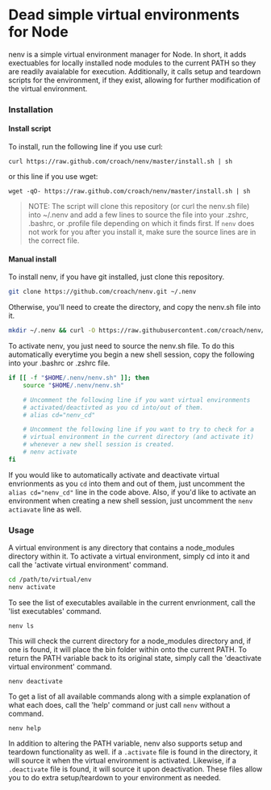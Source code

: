 # Dead simple virtual environments for Node

nenv is a simple virtual environment manager for Node. In short, it adds
exectuables for locally installed node modules to the current PATH so
they are readily avaialable for execution. Additionally, it calls setup
and teardown scripts for the environment, if they exist, allowing for
further modification of the virtual environment.

### Installation

#### Install script

To install, run the following line if you use curl:

```
curl https://raw.github.com/croach/nenv/master/install.sh | sh
```

or this line if you use wget:

```
wget -qO- https://raw.github.com/croach/nenv/master/install.sh | sh
```

> NOTE: The script will clone this repository (or curl the nenv.sh file) into 
~/.nenv and add a few lines to source the file into your .zshrc, .bashrc, or 
.profile file depending on which it finds first. If `nenv` does not work for
you after you install it, make sure the source lines are in the correct file.

#### Manual install 

To install nenv, if you have git installed, just clone this repository.

```bash
git clone https://github.com/croach/nenv.git ~/.nenv
```

Otherwise, you'll need to create the directory, and copy the nenv.sh file into it.

```bash
mkdir ~/.nenv && curl -O https://raw.githubusercontent.com/croach/nenv/master/nenv.sh
```

To activate nenv, you just need to source the nenv.sh file. To do this
automatically everytime you begin a new shell session, copy the following
into your .bashrc or .zshrc file.

```bash
if [[ -f "$HOME/.nenv/nenv.sh" ]]; then
    source "$HOME/.nenv/nenv.sh"

    # Uncomment the following line if you want virtual environments
    # activated/deactivted as you cd into/out of them.
    # alias cd="nenv_cd"

    # Uncomment the following line if you want to try to check for a
    # virtual environment in the current directory (and activate it)
    # whenever a new shell session is created.
    # nenv activate
fi
```

If you would like to automatically activate and deactivate virtual envrionments
as you `cd` into them and out of them, just uncomment the `alias cd="nenv_cd"`
line in the code above. Also, if you'd like to activate an environment when
creating a new shell session, just uncomment the `nenv actiavate` line as well.

### Usage

A virtual environment is any directory that contains a node_modules directory
within it. To activate a virtual environment, simply cd into it and call the
'activate virtual environment' command.

```bash
cd /path/to/virtual/env
nenv activate
```

To see the list of executables available in the current envrionment, call the
'list executables' command.

```
nenv ls
```

This will check the current directory for a node_modules directory and, if
one is found, it will place the bin folder within onto the current PATH.
To return the PATH variable back to its original state, simply call the
'deactivate virtual environment' command.

```
nenv deactivate
```

To get a list of all available commands along with a simple explanation of
what each does, call the 'help' command or just call `nenv` without a command.

```
nenv help
```

In addition to altering the PATH variable, nenv also supports setup and
teardown functionality as well. if a `.activate` file is found in the directory,
it will source it when the virtual environment is activated. Likewise, if a
`.deactivate` file is found, it will source it upon deactivation. These files
allow you to do extra setup/teardown to your environment as needed.
